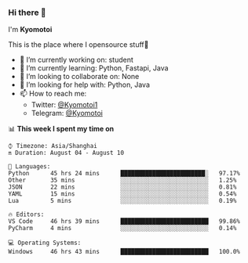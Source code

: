 ### Hi there 👋

I'm **Kyomotoi**

This is the place where I opensource stuff🤺

- 🔭 I’m currently working on: student
- 🌱 I’m currently learning: Python, Fastapi, Java
- 👯 I’m looking to collaborate on: None
- 🤔 I’m looking for help with: Python, Java
- 📫 How to reach me: 
    - Twitter: [@Kyomotoi1](https://twitter.com/Kyomotoi1) 
    - Telegram: [@Kyomotoi](https://t.me/Kyomotoi)

📊 **This week I spent my time on**
<!--START_SECTION:waka-->
```text
⌚︎ Timezone: Asia/Shanghai
🔛 Duration: August 04 - August 10

💬 Languages: 
Python      45 hrs 24 mins      ████████████████████████░   97.17% 
Other       35 mins             ░░░░░░░░░░░░░░░░░░░░░░░░░   1.25% 
JSON        22 mins             ░░░░░░░░░░░░░░░░░░░░░░░░░   0.81% 
YAML        15 mins             ░░░░░░░░░░░░░░░░░░░░░░░░░   0.54% 
Lua         5 mins              ░░░░░░░░░░░░░░░░░░░░░░░░░   0.19%

🔥 Editors: 
VS Code     46 hrs 39 mins      █████████████████████████   99.86% 
PyCharm     4 mins              ░░░░░░░░░░░░░░░░░░░░░░░░░   0.14%

💻 Operating Systems: 
Windows     46 hrs 43 mins      █████████████████████████   100.0%
```
<!--END_SECTION:waka-->

